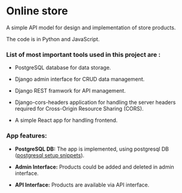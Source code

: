 # Online store

A simple API model for design and implementation of store products. 

The code is in Python and JavaScript.

 
### List of most important tools used in this project are :

* PostgreSQL database for data storage.

* Django admin interface for CRUD data management.

* Django REST framwork for API management.

* Django-cors-headers application for handling the server headers required for Cross-Origin Resource Sharing (CORS).

* A simple React app for handling frontend.
 

### App features:

* __PostgreSQL DB:__ The app is implemented, using postgresql DB ([postgresql setup snippets](https://github.com/sshmo/Snippets/blob/master/postgresql.md)).

* __Admin Interface:__ Products could be added and deleted in admin interface.

* __API Interface:__ Products are available via API interface.
